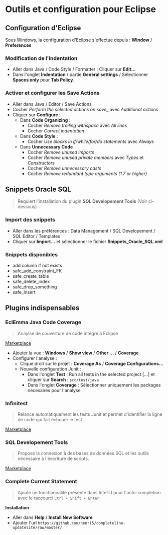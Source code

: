 # Outils et configuration pour Eclipse

## Configuration d'Eclipse

Sous Windows, la configuration d'Eclipse s'effectue depuis : __Window__ / __Preferences__

### Modification de l'indentation

- Aller dans Java / Code Style / Formatter : Cliquer sur __Edit...__
- Dans l'onglet __Indentation__ / partie __General settings__ / Sélectionner __Spaces only__ pour __Tab Policy__.

### Activer et configurer les Save Actions

- Aller dans Java / Editor / Save Actions
- Cocher _Perform the selected actions on save__ avec _Additional actions_
- Cliquer sur __Configure__ :
  * Dans __Code Organizing__ :
    - Cocher _Remove trailing withspace_ avec _All lines_
    - Cocher _Correct indentation_
  * Dans __Code Style__ :
    - Cocher _Use blocks in if/while/for/do statements_ avec _Always_
  * Dans __Unnecessary Code__
    - Cocher _Remove unused imports_
    - Cocher _Remove unused private members_ avec _Types_ et _Constructors_
    - Cocher _Remove unnecessary casts_
    - Cocher _Remove redundant type arguments (1.7 or higher)_

## Snippets Oracle SQL

> Requiert l'installation du plugin __SQL Developement Tools__ (Voir ci-dessous)

### Import des snippets

- Aller dans les préférences : Data Management / SQL Developement / SQL Editor / Templates
- Cliquer sur __Import...__ et sélectionner le fichier __Snippets_Oracle_SQL.xml__

### Snippets disponibles

- add column if not exists
- safe_add_constraint_FK
- safe_create_table
- safe_delete_index
- safe_drop_something
- safe_insert

## Plugins indispensables

### EclEmma Java Code Coverage

> Anaylse de couverture de code intégré à Eclipse

[Marketplace](http://marketplace.eclipse.org/content/eclemma-java-code-coverage)

- Ajouter la vue : __Windows__ / __Show view__ / __Other ...__ / __Coverage__
- Configurer l'analyse :
	* Clique droit sur le projet : __Coverage As__ / __Coverage Configurations...__
	* Nouvelle configuration Junit :
		- Dans l'onglet __Test__ : Run all tests in the selected project [...] et cliquer sur __Search__ : `src/test/java`
		- Dans l'onglet __Coverage__ : Sélectionner uniquement les packages nécesaires pour l'analyse

### Infinitest

> Relance automatiquement les tests Junit et permet d'identifier la ligne de code qui fait échouer le test

[Marketplace](http://marketplace.eclipse.org/content/infinitest)

### SQL Developement Tools

> Propose la connexion à des bases de données SQL et les outils nécessaire à l'éecriture de scripts.

[Marketplace](http://marketplace.eclipse.org/content/sql-development-tools)

### Complete Current Statement

> Ajoute un fonctionnalité présente dans IntelliJ pour l'auto-completion avec le raccourci `Ctrl + Shift + Enter`

__Installation__ :

- Aller dans __Help__ / __Install New Software__
- Ajouter l'url `https://github.com/henri5/completeline-updatesite/raw/master/`

